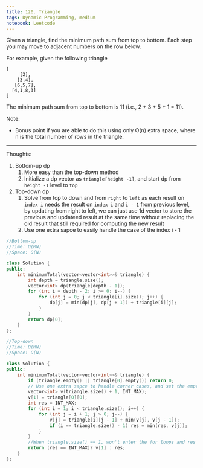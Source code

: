 ```yaml
---
title: 120. Triangle
tags: Dynamic Programming, medium
notebook: Leetcode
---
```


Given a triangle, find the minimum path sum from top to bottom. Each step you may move to adjacent numbers on the row below.

For example, given the following triangle
```
[
     [2],
    [3,4],
   [6,5,7],
  [4,1,8,3]
]
```
The minimum path sum from top to bottom is 11 (i.e., 2 + 3 + 5 + 1 = 11).

Note:

- Bonus point if you are able to do this using only O(n) extra space, where n is the total number of rows in the triangle.

----------
Thoughts:
1. Bottom-up dp 
   1. More easy than the top-down method
   2. Initialize a dp vector as `triangle[height -1]`, and start dp from `height -1` level to `top` 
2. Top-down dp  
   1. Solve from top to down and from `right` to `left` as each result on `index i` needs the result on `index i` and `i - 1` from previous level, by updating from right to left, we can just use 1d vector to store the previous and updateed result at the same time without replacing the old result that still required for computing the new result 
   2. Use one extra sapce to easily handle the case of the index i - 1
   
```c++
//Bottom-up 
//Time: O(MN)
//Space: O(N)

class Solution {
public:
    int minimumTotal(vector<vector<int>>& triangle) {
        int depth = triangle.size();
        vector<int> dp(triangle[depth - 1]);
        for (int i = depth - 2; i >= 0; i--) {
            for (int j = 0; j < triangle[i].size(); j++) {
                dp[j] = min(dp[j], dp[j + 1]) + triangle[i][j];
            }
        }
        return dp[0];
    }
};
```

```c++
//Top-down
//Time: O(MN)
//Space: O(N)

class Solution {
public:
    int minimumTotal(vector<vector<int>>& triangle) {
        if (triangle.empty() || triangle[0].empty()) return 0;
        // Use one extra sapce to handle corner cases, and set the empty spaces to INT_MAX to avoid picking that value before updating 
        vector<int> v(triangle.size() + 1, INT_MAX);
        v[1] = triangle[0][0];
        int res = INT_MAX;
        for (int i = 1; i < triangle.size(); i++) {
            for (int j = i + 1; j > 0; j--) {
                v[j] = triangle[i][j - 1] + min(v[j], v[j - 1]);
                if (i == triangle.size() - 1) res = min(res, v[j]);
            }
        }
        //When triangle.size() == 1, won't enter the for loops and res won't be update, return the only value in triangle
        return (res == INT_MAX)? v[1] : res;
    }
};
```
